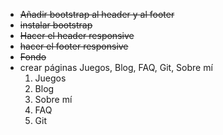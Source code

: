 * ~~Añadir bootstrap al header y al footer~~
* ~~instalar bootstrap~~
* ~~Hacer el header responsive~~
* ~~hacer el footer responsive~~
* ~~Fondo~~
* crear páginas Juegos, Blog, FAQ, Git, Sobre mí
    1. Juegos
    2. Blog
    1. Sobre mí
    3. FAQ
    4. Git